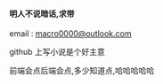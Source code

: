 #### 明人不说暗话,求带

email : macro0000@outlook.com

github 上写小说是个好主意

前端会点后端会点,多少知道点,哈哈哈哈哈

<!---
macro0000/macro0000 is a ✨ special ✨ repository because its `README.md` (this file) appears on your GitHub profile.
You can click the Preview link to take a look at your changes.
--->
